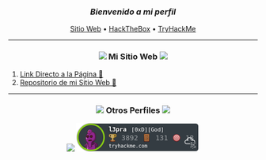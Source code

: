<h3 align="center">
   <i>Bienvenido a mi perfil</i>
  
</h3>
   
<p align="center">
  <a href="https://kaniehuest.github.io">Sitio Web</a> •
  <a href="https://app.hackthebox.com/profile/420577">HackTheBox</a> •
  <a href="https://tryhackme.com/p/l3pra">TryHackMe</a>
</p>

---

<h3 align="center">
  <img src="https://img.icons8.com/material-outlined/30/689d6a/source-code.png"/>
  Mi Sitio Web
  <img src="https://img.icons8.com/material-outlined/30/689d6a/source-code.png"/>
</h3>
 
 
<!-- WEB:START -->
1.  <a href="https://kaniehuest.github.io">Link Directo a la Página :penguin:</a> 
2.  <a href="https://github.com/kaniehuest/kaniehuest.github.io">Repositorio de mi Sitio Web 👋</a>
<!-- WEB:END -->
 
--- 
  
<h3 align="center">  
  <img src="https://img.icons8.com/material-outlined/30/689d6a/cafe.png"/>
  Otros Perfiles
  <img src="https://img.icons8.com/material-outlined/30/689d6a/cafe.png"/>
</h3>
 
<p align="center">
  <a href="https://app.hackthebox.com/profile/420577"><img src="http://www.hackthebox.eu/badge/image/420577"></img></a> 
  <a href="https://tryhackme.com/p/l3pra"><img src="./imagenes/thm.png"></img></a>
<p>
  

